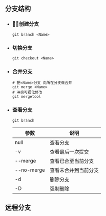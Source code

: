 ## 分支结构

- ### 🐱‍🐉创建分支

    ```
    git branch <Name>
    ```

- ### 切换分支
    ```
    git checkout <Name>
    ```
- ### 合并分支

    ```
    # 把<Name>分支 向所在分支做合并
    git merge <Name>
    # 冲突可视化修改
    git mergetool 
    ```
- ### 查看分支

    ```
    git branch 
    ```
    | 参数     |  说明 |
    |  ----   |  --- |
    | null    |  查看分支 |
    | -v      |  查看最后一次提交|
    | --merge |  查看已合至当前分支 |
    | --no-merge| 查看未合并到当前分支|
    | -d      |删除分支|
    | -D      |强制删除|


## 远程分支